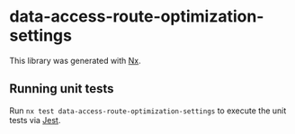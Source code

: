 # data-access-route-optimization-settings

This library was generated with [Nx](https://nx.dev).

## Running unit tests

Run `nx test data-access-route-optimization-settings` to execute the unit tests via [Jest](https://jestjs.io).
